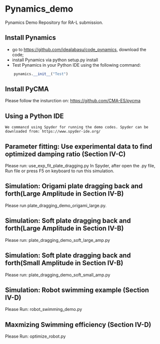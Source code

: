 # Pynamics_demo
Pynamics Demo Repository for RA-L submission. 

## Install Pynamics

* go to https://github.com/idealabasu/code_pynamics, download the code;
* install Pynamics via python setup.py install
* Test Pynamics in your Python IDE using the following command:
```python
    pynamics.__init__("Test")
 ```
 
 ## Install PyCMA
  Please follow the insturction on: https://github.com/CMA-ES/pycma
 
 
## Using a Python IDE
    We commancd using Spyder for running the demo codes. Spyder can be downloaded from: https://www.spyder-ide.org/
## Parameter fitting: Use experimental data to find optimized damping ratio (Section IV-C)
Please run: use_exp_fit_plate_dragging.py  In Spyder, after open the .py file, Run file or press F5 on keyboard to run this simulation.
## Simulation: Origami plate dragging back and forth(Large Amplitude in Section IV-B)
Please run plate_dragging_demo_origami_large.py.
## Simulation: Soft plate dragging back and forth(Large Amplitude in Section IV-B)
Please run: plate_dragging_demo_soft_large_amp.py
## Simulation: Soft plate dragging back and forth(Small Amplitude in Section IV-B)
Please run: plate_dragging_demo_soft_small_amp.py
## Simulation: Robot swimming example (Section IV-D)
Please Run: robot_swimming_demo.py
## Maxmizing Swimming efficiency (Section IV-D)
Please Run: optimize_robot.py
